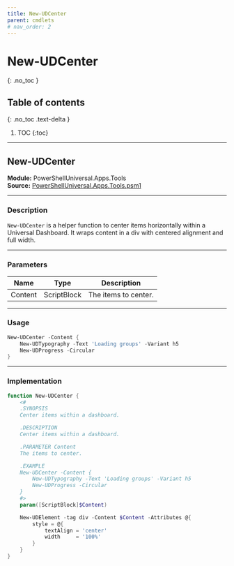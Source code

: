 ```yaml
---
title: New-UDCenter
parent: cmdlets
# nav_order: 2
---
```


# New-UDCenter
{: .no_toc }

## Table of contents
{: .no_toc .text-delta }

1. TOC
{:toc}

---

## New-UDCenter

**Module:** PowerShellUniversal.Apps.Tools  
**Source:** [PowerShellUniversal.Apps.Tools.psm1](https://github.com/ironmansoftware/gallery/blob/b7e579ff12793dba880c06cab0df059f5fe6b43b/Apps/PowerShellUniversal.Apps.Tools/PowerShellUniversal.Apps.Tools.psm1#L1)

---

### Description

`New-UDCenter` is a helper function to center items horizontally within a Universal Dashboard. It wraps content in a div with centered alignment and full width.

---

### Parameters

| Name    | Type         | Description           |
|---------|--------------|-----------------------|
| Content | ScriptBlock  | The items to center.  |

---

### Usage

```powershell
New-UDCenter -Content {
    New-UDTypography -Text 'Loading groups' -Variant h5
    New-UDProgress -Circular
}
```

---

### Implementation

```powershell
function New-UDCenter {
    <#
    .SYNOPSIS
    Center items within a dashboard.

    .DESCRIPTION
    Center items within a dashboard.

    .PARAMETER Content
    The items to center.

    .EXAMPLE
    New-UDCenter -Content {
        New-UDTypography -Text 'Loading groups' -Variant h5
        New-UDProgress -Circular
    }
    #>
    param([ScriptBlock]$Content)

    New-UDElement -tag div -Content $Content -Attributes @{
        style = @{
            textAlign = 'center'
            width     = '100%'
        }
    }
}
```